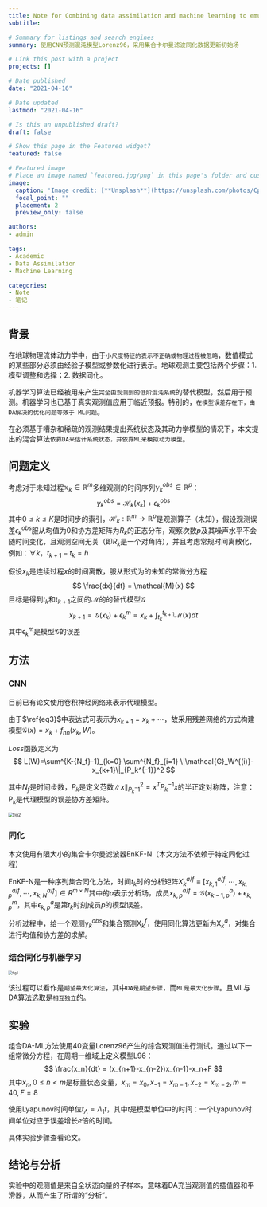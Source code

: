 ```yaml
---
title: Note for Combining data assimilation and machine learning to emulate a dynamical model from sparse and noisy observations a case study with the Lorenz96 model
subtitle: 

# Summary for listings and search engines
summary: 使用CNN预测混沌模型Lorenz96，采用集合卡尔曼滤波同化数据更新初始场

# Link this post with a project
projects: []

# Date published
date: "2021-04-16"

# Date updated
lastmod: "2021-04-16"

# Is this an unpublished draft?
draft: false

# Show this page in the Featured widget?
featured: false

# Featured image
# Place an image named `featured.jpg/png` in this page's folder and customize its options here.
image:
  caption: 'Image credit: [**Unsplash**](https://unsplash.com/photos/CpkOjOcXdUY)'
  focal_point: ""
  placement: 2
  preview_only: false

authors:
- admin

tags:
- Academic
- Data Assimilation
- Machine Learning

categories:
- Note
- 笔记
---
```


## 背景

在地球物理流体动力学中，由于`小尺度特征的表示不正确或物理过程被忽略`，数值模式的某些部分必须由经验子模型或参数化进行表示。地球观测主要包括两个步骤：1. 模型调整和选择；2. 数据同化。

机器学习算法已经被用来产生`完全由观测到的低阶混沌系统`的替代模型，然后用于预测。机器学习也已基于真实观测值应用于临近预报。特别的，`在模型误差存在下，由DA解决的优化问题等效于 ML问题`。

在必须基于嘈杂和稀疏的观测结果提出系统状态及其动力学模型的情况下，本文提出的混合算法`依靠DA来估计系统状态，并依靠ML来模拟动力模型`。

## 问题定义

考虑对于未知过程$\mathbb{x}_k \in \mathbb{R}^m$多维观测的时间序列$\mathbb{y}^{obs}_k \in \mathbb{R}^p$：
$$
y^{obs}_k=\mathcal{H}_k(x_k)+\epsilon^{obs}_k
$$
其中$0 \leq k \leq K$是时间步的索引，$\mathcal{H}_k:\mathbb{R}^m\rightarrow\mathbb{R}^p$是观测算子（未知），假设观测误差$\epsilon^{obs}_k$服从均值为$0$和协方差矩阵为$R_k$的正态分布，观察次数$p$及其噪声水平不会随时间变化，且观测空间无关（即$R_k$是一个对角阵），并且考虑常规时间离散化，例如：$\forall k，t_{k + 1} -t_k = h$



假设$x_k$是连续过程$x$的时间离散，服从形式为的未知的常微分方程
$$
\frac{dx}{dt} = \mathcal{M}(x)
$$
目标是得到$t_k$和$t_{k + 1}$之间的$\mathcal{M}$的的替代模型$\mathcal{G}$
$$
x_{k+1}=\mathcal{G}(x_k)+\epsilon_k^m=x_k+\int_{t_k}^{t_{k+1}}\mathcal{M}(x)dt \tag{3} \label{eq3}
$$
其中$\mathbb{\epsilon}_k^m$是模型$\mathcal{G}$的误差

## 方法

### CNN

目前已有论文使用卷积神经网络来表示代理模型。

由于$\ref{eq3}$中表达式可表示为$x_{k+1}=x_k+\cdots$，故采用残差网络的方式构建模型$\mathcal{G}(x)=x_k+f_{nn}(x_k,W)$。

$Loss$函数定义为
$$
L(W)=\sum^{K-{N_f}-1}_{k=0} \sum^{N_f}_{i=1} \|\mathcal{G}_W^{(i)}-x_{k+1}\|_{P_k^{-1}}^2
$$


其中$N_f$是时间步数，$P_k$是定义范数$\|x\|_{P_k^-1}^2=x^TP_k^{-1}x$的半正定对称阵，注意：$\mathrm{P}_k$是代理模型的误差协方差矩阵。

<img src="https://cdn.jsdelivr.net/gh/wuxinwang1997/blogImages/fig2.jpg" alt="fig2" style="zoom:60%;" />

### 同化

本文使用有限大小的集合卡尔曼滤波器EnKF-N（本文方法不依赖于特定同化过程）

EnKF-N是一种序列集合同化方法，时间$t_k$时的分析矩阵$X_k^{a/f} \equiv \left[x_{k,1}^{a/f},\cdots,x_{k,p}^{a/f},\cdots,x_{k,N}^{a/f}\right] \in R^{m \times N}$其中的$a$表示分析场，成员$x_{k,p}^{a/f}=\mathcal{G}(x_{k-1,p}^a)+\epsilon_{k,p}^m$，其中$\mathrm{\epsilon}_{k,p}^a$是第$t_k$时刻成员$p$的模型误差。

分析过程中，给一个观测$\mathrm{y}^{obs}_k$和集合预测$\mathrm{X}_k^f$，使用同化算法更新为$\mathrm{X}_k^a$，对集合进行均值和协方差的求解。

### 结合同化与机器学习

<img src="https://cdn.jsdelivr.net/gh/wuxinwang1997/blogImages/fig1.jpg" alt="fig1" style="zoom:50%;" />

该过程可以看作是`期望最大化算法`，其中`DA是期望步骤`，而`ML是最大化步骤`。且ML与DA算法选取是`相互独立`的。

## 实验

组合DA-ML方法使用40变量Lorenz96产生的综合观测值进行测试。通过以下一组常微分方程，在周期一维域上定义模型L96：
$$
\frac{x_n}{dt} = (x_{n+1}-x_{n-2})x_{n-1}-x_n+F
$$
其中$x_n, 0 \leq n < m$是标量状态变量，$x_m = x_0, x_{−1} = x_{m−1}, x_{−2} = x_{m−2}, m= 40, F = 8$

使用Lyapunov时间单位$t_\Lambda=\Lambda_1t$，其中$t$是模型单位中的时间：一个Lyapunov时间单位对应于误差增长$e$倍的时间。

具体实验步骤查看论文。

## 结论与分析

实验中的观测值是来自全状态向量的子样本，意味着DA充当观测值的插值器和平滑器，从而产生了所谓的“分析”。
